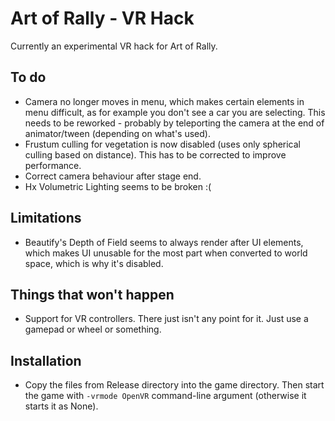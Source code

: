 Art of Rally - VR Hack
============
Currently an experimental VR hack for Art of Rally.

To do
--------
* Camera no longer moves in menu, which makes certain elements in menu difficult, as for example you don't see a car you are selecting. This needs to be reworked - probably by teleporting the camera at the end of animator/tween (depending on what's used).
* Frustum culling for vegetation is now disabled (uses only spherical culling based on distance). This has to be corrected to improve performance.
* Correct camera behaviour after stage end.
* Hx Volumetric Lighting seems to be broken :(

Limitations
--------
* Beautify's Depth of Field seems to always render after UI elements, which makes UI unusable for the most part when converted to world space, which is why it's disabled.

Things that won't happen
--------
* Support for VR controllers. There just isn't any point for it. Just use a gamepad or wheel or something.

Installation
--------
* Copy the files from Release directory into the game directory. Then start the game with ```-vrmode OpenVR``` command-line argument (otherwise it starts it as None).